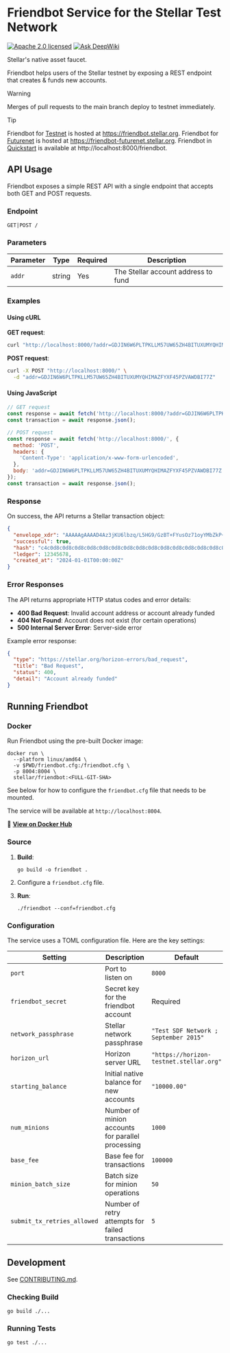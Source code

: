 # Friendbot Service for the Stellar Test Network

[![Apache 2.0 licensed](https://img.shields.io/badge/license-apache%202.0-blue.svg)](LICENSE)
[![Ask DeepWiki](https://deepwiki.com/badge.svg)](https://deepwiki.com/stellar/quickstart)

Stellar's native asset faucet.

Friendbot helps users of the Stellar testnet by exposing a REST endpoint that creates & funds new accounts.

> [!WARNING]
>
> Merges of pull requests to the main branch deploy to testnet immediately.

> [!TIP]
> 
> Friendbot for [Testnet] is hosted at https://friendbot.stellar.org.
> Friendbot for [Futurenet] is hosted at https://friendbot-futurenet.stellar.org.
> Friendbot in [Quickstart] is available at http://localhost:8000/friendbot.

[Testnet]: https://developers.stellar.org/docs/networks
[Futurenet]: https://developers.stellar.org/docs/networks
[Quickstart]: https://github.com/stellar/quickstart

## API Usage

Friendbot exposes a simple REST API with a single endpoint that accepts both GET and POST requests.

### Endpoint

```
GET|POST /
```

### Parameters

| Parameter | Type | Required | Description |
|-----------|------|----------|-------------|
| `addr` | string | Yes | The Stellar account address to fund |

### Examples

#### Using cURL

**GET request**:
```bash
curl "http://localhost:8000/?addr=GDJIN6W6PLTPKLLM57UW65ZH4BITUXUMYQHIMAZFYXF45PZVAWDBI77Z"
```

**POST request**:
```bash
curl -X POST "http://localhost:8000/" \
  -d "addr=GDJIN6W6PLTPKLLM57UW65ZH4BITUXUMYQHIMAZFYXF45PZVAWDBI77Z"
```

#### Using JavaScript

```javascript
// GET request
const response = await fetch('http://localhost:8000/?addr=GDJIN6W6PLTPKLLM57UW65ZH4BITUXUMYQHIMAZFYXF45PZVAWDBI77Z');
const transaction = await response.json();

// POST request
const response = await fetch('http://localhost:8000/', {
  method: 'POST',
  headers: {
    'Content-Type': 'application/x-www-form-urlencoded',
  },
  body: 'addr=GDJIN6W6PLTPKLLM57UW65ZH4BITUXUMYQHIMAZFYXF45PZVAWDBI77Z'
});
const transaction = await response.json();
```

### Response

On success, the API returns a Stellar transaction object:

```json
{
  "envelope_xdr": "AAAAAgAAAAD4Az3jKU6lbzq/L5HG9/GzBT+FYusOz71oyYMbZkP+GAAAAGQAAAAAAAAAAgAAAAEAAAAAAAAAAAAAAAAAAAAAAAAAAAAAAAEAAAABAAAAAPXQ8gjyrVHa47a6JDPkVHwPPDKxNRE2QBcamA4JvlOGAAAAAAAAAADShvreeub1LWzv6W93J+BROl6MxA6GAyXFy86/NQWGFAAAABdIdugAAAAAAAAAAAJmQ/4YAAAAQDRLEljDVYALnTk9mDceQEd5PrjQyE3LUAjstIyTWH5t/TP909F66TgEfBFKMxSKF6fka7ZuPcSs40ix4AomEgoJvlOGAAAAQPSGs88OwXubz7UT6nFhvhF47EQfaOsmiIsOkjgzUrmBoypJQTmMMbgeix0kdbfHqS75+iefJpdXLNFDreGnxgE=",
  "successful": true,
  "hash": "c4c0d8c0d8c0d8c0d8c0d8c0d8c0d8c0d8c0d8c0d8c0d8c0d8c0d8c0d8c0d8",
  "ledger": 12345678,
  "created_at": "2024-01-01T00:00:00Z"
}
```

### Error Responses

The API returns appropriate HTTP status codes and error details:

- **400 Bad Request**: Invalid account address or account already funded
- **404 Not Found**: Account does not exist (for certain operations)
- **500 Internal Server Error**: Server-side error

Example error response:
```json
{
  "type": "https://stellar.org/horizon-errors/bad_request",
  "title": "Bad Request",
  "status": 400,
  "detail": "Account already funded"
}
```

## Running Friendbot

### Docker

Run Friendbot using the pre-built Docker image:

```
docker run \
  --platform linux/amd64 \
  -v $PWD/friendbot.cfg:/friendbot.cfg \
  -p 8004:8004 \
  stellar/friendbot:<FULL-GIT-SHA>
```

See below for how to configure the `friendbot.cfg` file that needs to be mounted.

The service will be available at `http://localhost:8004`.

🔗 **[View on Docker Hub](https://hub.docker.com/r/stellar/friendbot)**

### Source

1. **Build**:
   ```
   go build -o friendbot .
   ```

2. Configure a `friendbot.cfg` file.

3. **Run**:
   ```
   ./friendbot --conf=friendbot.cfg
   ```

### Configuration

The service uses a TOML configuration file. Here are the key settings:

| Setting | Description | Default |
|---------|-------------|---------|
| `port` | Port to listen on | `8000` |
| `friendbot_secret` | Secret key for the friendbot account | Required |
| `network_passphrase` | Stellar network passphrase | `"Test SDF Network ; September 2015"` |
| `horizon_url` | Horizon server URL | `"https://horizon-testnet.stellar.org"` |
| `starting_balance` | Initial native balance for new accounts | `"10000.00"` |
| `num_minions` | Number of minion accounts for parallel processing | `1000` |
| `base_fee` | Base fee for transactions | `100000` |
| `minion_batch_size` | Batch size for minion operations | `50` |
| `submit_tx_retries_allowed` | Number of retry attempts for failed transactions | `5` |


## Development

See [CONTRIBUTING.md].

[CONTRIBUTING.md]: ./CONTRIBUTING.md

### Checking Build

```
go build ./...
```

### Running Tests

```
go test ./...
```
